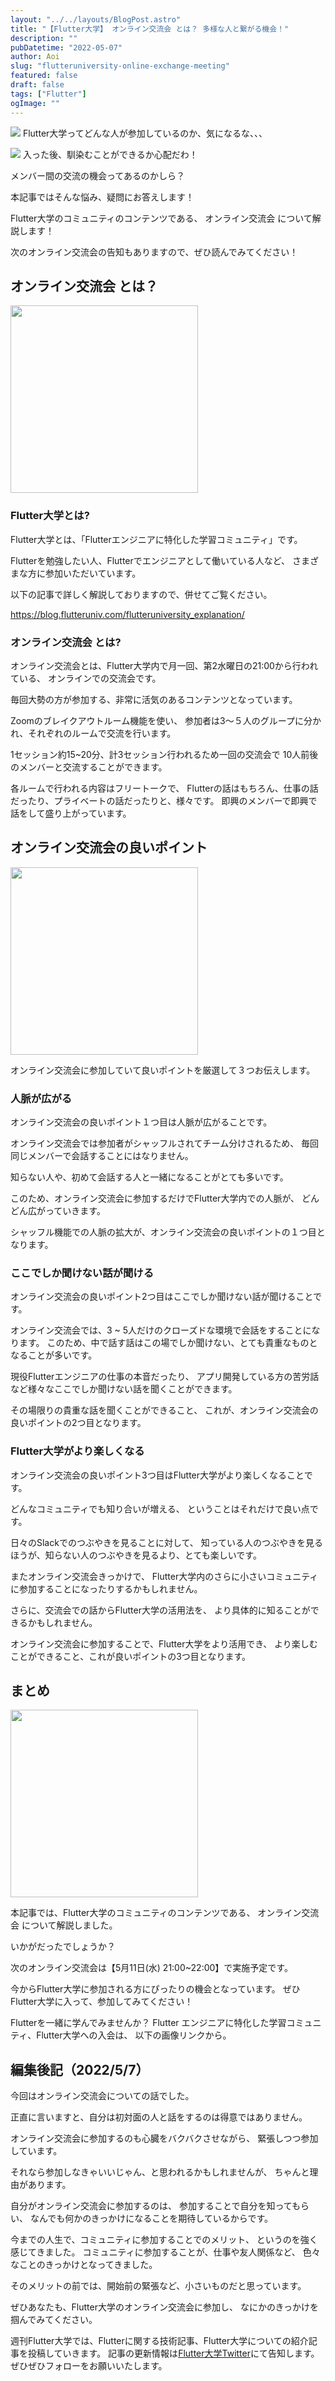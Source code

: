 ```yaml
---
layout: "../../layouts/BlogPost.astro"
title: "【Flutter大学】 オンライン交流会 とは？ 多様な人と繋がる機会！"
description: ""
pubDatetime: "2022-05-07"
author: Aoi
slug: "flutteruniversity-online-exchange-meeting"
featured: false
draft: false
tags: ["Flutter"]
ogImage: ""
---
```


![](https://blog.flutteruniv.com/wp-content/themes/cocoon-master/images/ojisan.png)
Flutter大学ってどんな人が参加しているのか、気になるな、、、

![](https://blog.flutteruniv.com/wp-content/themes/cocoon-master/images/obasan.png)
入った後、馴染むことができるか心配だわ！

メンバー間の交流の機会ってあるのかしら？

本記事ではそんな悩み、疑問にお答えします！

Flutter大学のコミュニティのコンテンツである、
オンライン交流会 について解説します！

次のオンライン交流会の告知もありますので、ぜひ読んでみてください！

## オンライン交流会 とは？

<img src="http://blog.flutteruniv.com/wp-content/uploads/2022/03/meeting2-1024x683.jpeg" alt="" width="300">

### Flutter大学とは?

Flutter大学とは、「Flutterエンジニアに特化した学習コミュニティ」です。

Flutterを勉強したい人、Flutterでエンジニアとして働いている人など、
さまざまな方に参加いただいています。

以下の記事で詳しく解説しておりますので、併せてご覧ください。

https://blog.flutteruniv.com/flutteruniversity_explanation/

### オンライン交流会 とは?

オンライン交流会とは、Flutter大学内で月一回、第2水曜日の21:00から行われている、
オンラインでの交流会です。

毎回大勢の方が参加する、非常に活気のあるコンテンツとなっています。

Zoomのブレイクアウトルーム機能を使い、
参加者は3〜５人のグループに分かれ、それぞれのルームで交流を行います。

1セッション約15~20分、計3セッション行われるため一回の交流会で
10人前後のメンバーと交流することができます。

各ルームで行われる内容はフリートークで、
Flutterの話はもちろん、仕事の話だったり、プライベートの話だったりと、様々です。
即興のメンバーで即興で話をして盛り上がっています。

## オンライン交流会の良いポイント

<img src="http://blog.flutteruniv.com/wp-content/uploads/2022/03/Meeting-1024x683.jpeg" alt="" width="300">

オンライン交流会に参加していて良いポイントを厳選して３つお伝えします。

### 人脈が広がる

オンライン交流会の良いポイント１つ目は人脈が広がることです。

オンライン交流会では参加者がシャッフルされてチーム分けされるため、
毎回同じメンバーで会話することにはなりません。

知らない人や、初めて会話する人と一緒になることがとても多いです。

このため、オンライン交流会に参加するだけでFlutter大学内での人脈が、
どんどん広がっていきます。

シャッフル機能での人脈の拡大が、オンライン交流会の良いポイントの１つ目となります。

### ここでしか聞けない話が聞ける

オンライン交流会の良いポイント2つ目はここでしか聞けない話が聞けることです。

オンライン交流会では、3 ~ 5人だけのクローズドな環境で会話をすることになります。
このため、中で話す話はこの場でしか聞けない、とても貴重なものとなることが多いです。

現役Flutterエンジニアの仕事の本音だったり、
アプリ開発している方の苦労話など様々なここでしか聞けない話を聞くことができます。

その場限りの貴重な話を聞くことができること、
これが、オンライン交流会の良いポイントの2つ目となります。

### Flutter大学がより楽しくなる

オンライン交流会の良いポイント3つ目はFlutter大学がより楽しくなることです。

どんなコミュニティでも知り合いが増える、
ということはそれだけで良い点です。

日々のSlackでのつぶやきを見ることに対して、
知っている人のつぶやきを見るほうが、知らない人のつぶやきを見るより、とても楽しいです。

またオンライン交流会きっかけで、
Flutter大学内のさらに小さいコミュニティに参加することになったりするかもしれません。

さらに、交流会での話からFlutter大学の活用法を、
より具体的に知ることができるかもしれません。

オンライン交流会に参加することで、Flutter大学をより活用でき、
より楽しむことができること、これが良いポイントの3つ目となります。

## まとめ

<img src="http://blog.flutteruniv.com/wp-content/uploads/2022/03/meeting3-1024x683.jpeg" alt="" width="300">

本記事では、Flutter大学のコミュニティのコンテンツである、
オンライン交流会 について解説しました。

いかがだったでしょうか？

次のオンライン交流会は【5月11日(水) 21:00~22:00】で実施予定です。

今からFlutter大学に参加される方にぴったりの機会となっています。
ぜひFlutter大学に入って、参加してみてください！

Flutterを一緒に学んでみませんか？
Flutter エンジニアに特化した学習コミュニティ、Flutter大学への入会は、
以下の画像リンクから。

## 編集後記（2022/5/7）

今回はオンライン交流会についての話でした。

正直に言いますと、自分は初対面の人と話をするのは得意ではありません。

オンライン交流会に参加するのも心臓をバクバクさせながら、
緊張しつつ参加しています。

それなら参加しなきゃいいじゃん、と思われるかもしれませんが、
ちゃんと理由があります。

自分がオンライン交流会に参加するのは、
参加することで自分を知ってもらい、
なんでも何かのきっかけになることを期待しているからです。

今までの人生で、コミュニティに参加することでのメリット、
というのを強く感じてきました。
コミュニティに参加することが、仕事や友人関係など、
色々なことのきっかけとなってきました。

そのメリットの前では、開始前の緊張など、小さいものだと思っています。

ぜひあなたも、Flutter大学のオンライン交流会に参加し、
なにかのきっかけを掴んでみてください。

週刊Flutter大学では、Flutterに関する技術記事、Flutter大学についての紹介記事を投稿していきます。
記事の更新情報は[Flutter大学Twitter](https://twitter.com/FlutterUniv)にて告知します。
ぜひぜひフォローをお願いいたします。